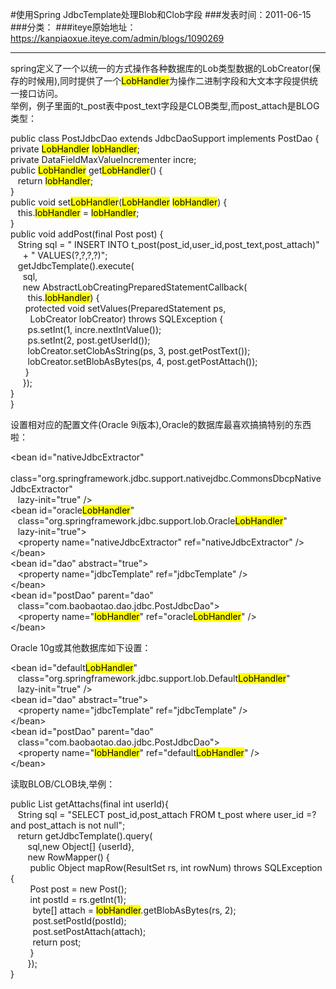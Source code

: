 #使用Spring JdbcTemplate处理Blob和Clob字段
###发表时间：2011-06-15
###分类：
###iteye原始地址：<a href="https://kanpiaoxue.iteye.com/admin/blogs/1090269" target="_blank">https://kanpiaoxue.iteye.com/admin/blogs/1090269</a>

---

<p><span style=""> </span></p>
<p style="line-height: normal;">spring定义了一个以统一的方式操作各种数据库的Lob类型数据的LobCreator(保存的时候用),同时提供了一个<span style="line-height: normal; background-color: #ffff00; float: none; color: #000000; padding: 0px; margin: 0px;">LobHandler</span>为操作二进制字段和大文本字段提供统一接口访问。&nbsp;<br style="line-height: normal;">举例，例子里面的t_post表中post_text字段是CLOB类型,而post_attach是BLOG类型：</p>
<p style="line-height: normal;">public class PostJdbcDao extends JdbcDaoSupport implements PostDao {<br style="line-height: normal;">private&nbsp;<span style="line-height: normal; background-color: #ffff00; float: none; color: #000000; padding: 0px; margin: 0px;">LobHandler</span>&nbsp;<span style="line-height: normal; background-color: #ffff00; float: none; color: #000000; padding: 0px; margin: 0px;">lobHandler</span>;<br style="line-height: normal;">private DataFieldMaxValueIncrementer incre;<br style="line-height: normal;">public&nbsp;<span style="line-height: normal; background-color: #ffff00; float: none; color: #000000; padding: 0px; margin: 0px;">LobHandler</span>&nbsp;get<span style="line-height: normal; background-color: #ffff00; float: none; color: #000000; padding: 0px; margin: 0px;">LobHandler</span>() {<br style="line-height: normal;">&nbsp;&nbsp; return&nbsp;<span style="line-height: normal; background-color: #ffff00; float: none; color: #000000; padding: 0px; margin: 0px;">lobHandler</span>;<br style="line-height: normal;">}<br style="line-height: normal;">public void set<span style="line-height: normal; background-color: #ffff00; float: none; color: #000000; padding: 0px; margin: 0px;">LobHandler</span>(<span style="line-height: normal; background-color: #ffff00; float: none; color: #000000; padding: 0px; margin: 0px;">LobHandler</span>&nbsp;<span style="line-height: normal; background-color: #ffff00; float: none; color: #000000; padding: 0px; margin: 0px;">lobHandler</span>) {<br style="line-height: normal;">&nbsp;&nbsp; this.<span style="line-height: normal; background-color: #ffff00; float: none; color: #000000; padding: 0px; margin: 0px;">lobHandler</span>&nbsp;=&nbsp;<span style="line-height: normal; background-color: #ffff00; float: none; color: #000000; padding: 0px; margin: 0px;">lobHandler</span>;<br style="line-height: normal;">}<br style="line-height: normal;">public void addPost(final Post post) {&nbsp;&nbsp;<br style="line-height: normal;">&nbsp;&nbsp; String sql = " INSERT INTO t_post(post_id,user_id,post_text,post_attach)"<br style="line-height: normal;">&nbsp;&nbsp;&nbsp;&nbsp; + " VALUES(?,?,?,?)";<br style="line-height: normal;">&nbsp;&nbsp; getJdbcTemplate().execute(<br style="line-height: normal;">&nbsp;&nbsp;&nbsp;&nbsp; sql,<br style="line-height: normal;">&nbsp;&nbsp;&nbsp;&nbsp; new AbstractLobCreatingPreparedStatementCallback(<br style="line-height: normal;">&nbsp;&nbsp;&nbsp;&nbsp;&nbsp;&nbsp; this.<span style="line-height: normal; background-color: #ffff00; float: none; color: #000000; padding: 0px; margin: 0px;">lobHandler</span>) {<br style="line-height: normal;">&nbsp;&nbsp;&nbsp;&nbsp;&nbsp; protected void setValues(PreparedStatement ps,<br style="line-height: normal;">&nbsp;&nbsp;&nbsp;&nbsp;&nbsp;&nbsp;&nbsp; LobCreator lobCreator) throws SQLException {<br style="line-height: normal;">&nbsp;&nbsp;&nbsp;&nbsp;&nbsp;&nbsp; ps.setInt(1, incre.nextIntValue());&nbsp;<br style="line-height: normal;">&nbsp;&nbsp;&nbsp;&nbsp;&nbsp;&nbsp; ps.setInt(2, post.getUserId());&nbsp;<br style="line-height: normal;">&nbsp;&nbsp;&nbsp;&nbsp;&nbsp;&nbsp; lobCreator.setClobAsString(ps, 3, post.getPostText());<br style="line-height: normal;">&nbsp;&nbsp;&nbsp;&nbsp;&nbsp;&nbsp; lobCreator.setBlobAsBytes(ps, 4, post.getPostAttach());<br style="line-height: normal;">&nbsp;&nbsp;&nbsp;&nbsp;&nbsp; }<br style="line-height: normal;">&nbsp;&nbsp;&nbsp;&nbsp; });<br style="line-height: normal;">}<br style="line-height: normal;">}</p>
<p style="line-height: normal;">设置相对应的配置文件(Oracle 9i版本),Oracle的数据库最喜欢搞搞特别的东西啦：</p>
<p style="line-height: normal;">&lt;bean id="nativeJdbcExtractor"<br style="line-height: normal;">&nbsp;&nbsp; class="org.springframework.jdbc.support.nativejdbc.CommonsDbcpNativeJdbcExtractor"<br style="line-height: normal;">&nbsp;&nbsp; lazy-init="true" /&gt;<br style="line-height: normal;">&lt;bean id="oracle<span style="line-height: normal; background-color: #ffff00; float: none; color: #000000; padding: 0px; margin: 0px;">LobHandler</span>"<br style="line-height: normal;">&nbsp;&nbsp; class="org.springframework.jdbc.support.lob.Oracle<span style="line-height: normal; background-color: #ffff00; float: none; color: #000000; padding: 0px; margin: 0px;">LobHandler</span>"<br style="line-height: normal;">&nbsp;&nbsp; lazy-init="true"&gt;<br style="line-height: normal;">&nbsp;&nbsp; &lt;property name="nativeJdbcExtractor" ref="nativeJdbcExtractor" /&gt;<br style="line-height: normal;">&lt;/bean&gt;<br style="line-height: normal;">&lt;bean id="dao" abstract="true"&gt;<br style="line-height: normal;">&nbsp;&nbsp; &lt;property name="jdbcTemplate" ref="jdbcTemplate" /&gt;<br style="line-height: normal;">&lt;/bean&gt;<br style="line-height: normal;">&lt;bean id="postDao" parent="dao"<br style="line-height: normal;">&nbsp;&nbsp; class="com.baobaotao.dao.jdbc.PostJdbcDao"&gt;<br style="line-height: normal;">&nbsp;&nbsp; &lt;property name="<span style="line-height: normal; background-color: #ffff00; float: none; color: #000000; padding: 0px; margin: 0px;">lobHandler</span>" ref="oracle<span style="line-height: normal; background-color: #ffff00; float: none; color: #000000; padding: 0px; margin: 0px;">LobHandler</span>" /&gt;<br style="line-height: normal;">&lt;/bean&gt;</p>
<p style="line-height: normal;">Oracle 10g或其他数据库如下设置：</p>
<p style="line-height: normal;">&lt;bean id="default<span style="line-height: normal; background-color: #ffff00; float: none; color: #000000; padding: 0px; margin: 0px;">LobHandler</span>"<br style="line-height: normal;">&nbsp;&nbsp; class="org.springframework.jdbc.support.lob.Default<span style="line-height: normal; background-color: #ffff00; float: none; color: #000000; padding: 0px; margin: 0px;">LobHandler</span>"<br style="line-height: normal;">&nbsp;&nbsp; lazy-init="true" /&gt;<br style="line-height: normal;">&lt;bean id="dao" abstract="true"&gt;<br style="line-height: normal;">&nbsp;&nbsp; &lt;property name="jdbcTemplate" ref="jdbcTemplate" /&gt;<br style="line-height: normal;">&lt;/bean&gt;<br style="line-height: normal;">&lt;bean id="postDao" parent="dao"<br style="line-height: normal;">&nbsp;&nbsp; class="com.baobaotao.dao.jdbc.PostJdbcDao"&gt;<br style="line-height: normal;">&nbsp;&nbsp; &lt;property name="<span style="line-height: normal; background-color: #ffff00; float: none; color: #000000; padding: 0px; margin: 0px;">lobHandler</span>" ref="default<span style="line-height: normal; background-color: #ffff00; float: none; color: #000000; padding: 0px; margin: 0px;">LobHandler</span>" /&gt;<br style="line-height: normal;">&lt;/bean&gt;</p>
<p style="line-height: normal;">读取BLOB/CLOB块,举例：</p>
<p style="line-height: normal;">public List getAttachs(final int userId){<br style="line-height: normal;">&nbsp;&nbsp; String sql = "SELECT post_id,post_attach FROM t_post where user_id =? and post_attach is not null";<br style="line-height: normal;">&nbsp;&nbsp; return getJdbcTemplate().query(<br style="line-height: normal;">&nbsp;&nbsp;&nbsp;&nbsp;&nbsp;&nbsp; sql,new Object[] {userId},<br style="line-height: normal;">&nbsp;&nbsp;&nbsp;&nbsp;&nbsp;&nbsp; new RowMapper() {<br style="line-height: normal;">&nbsp;&nbsp;&nbsp;&nbsp;&nbsp;&nbsp;&nbsp; public Object mapRow(ResultSet rs, int rowNum) throws SQLException {<br style="line-height: normal;">&nbsp;&nbsp;&nbsp;&nbsp;&nbsp;&nbsp;&nbsp; Post post = new Post();<br style="line-height: normal;">&nbsp;&nbsp;&nbsp;&nbsp;&nbsp;&nbsp;&nbsp; int postId = rs.getInt(1);<br style="line-height: normal;">&nbsp;&nbsp;&nbsp;&nbsp;&nbsp;&nbsp;&nbsp;&nbsp; byte[] attach =&nbsp;<span style="line-height: normal; background-color: #ffff00; float: none; color: #000000; padding: 0px; margin: 0px;">lobHandler</span>.getBlobAsBytes(rs, 2);<br style="line-height: normal;">&nbsp;&nbsp;&nbsp;&nbsp;&nbsp;&nbsp;&nbsp;&nbsp; post.setPostId(postId);<br style="line-height: normal;">&nbsp;&nbsp;&nbsp;&nbsp;&nbsp;&nbsp;&nbsp;&nbsp; post.setPostAttach(attach);<br style="line-height: normal;">&nbsp;&nbsp;&nbsp;&nbsp;&nbsp;&nbsp;&nbsp;&nbsp; return post;<br style="line-height: normal;">&nbsp;&nbsp;&nbsp;&nbsp;&nbsp;&nbsp;&nbsp; }<br style="line-height: normal;">&nbsp;&nbsp;&nbsp;&nbsp;&nbsp;&nbsp; });<br style="line-height: normal;">}</p>
<p></p>